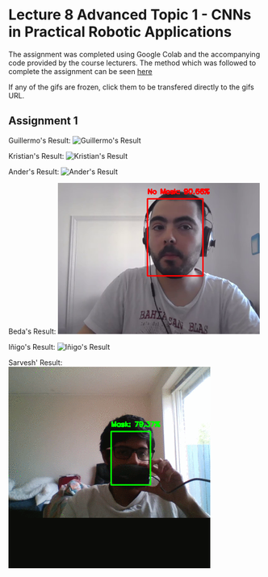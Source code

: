 # Lecture 8 Advanced Topic 1 - CNNs in Practical Robotic Applications
The assignment was completed using Google Colab and the accompanying code provided by the course lecturers.
The method which was followed to complete the assignment can be seen [here](OMTP_LEC_8_ADV_TOPIC_CNNs.pdf)

If any of the gifs are frozen, click them to be transfered directly to the gifs URL.
## Assignment 1
Guillermo's Result:
![Guillermo's Result](Guillermo.gif)

Kristian's Result:
![Kristian's Result](Kristian.gif)

Ander's Result:
![Ander's Result](Ander.gif)

Beda's Result:
![Beda's Result](Beda.png)

Iñigo's Result:
![Iñigo's Result](Iñigo.gif)

Sarvesh' Result:
![Sarvesh' Result](Sarvesh.gif)
